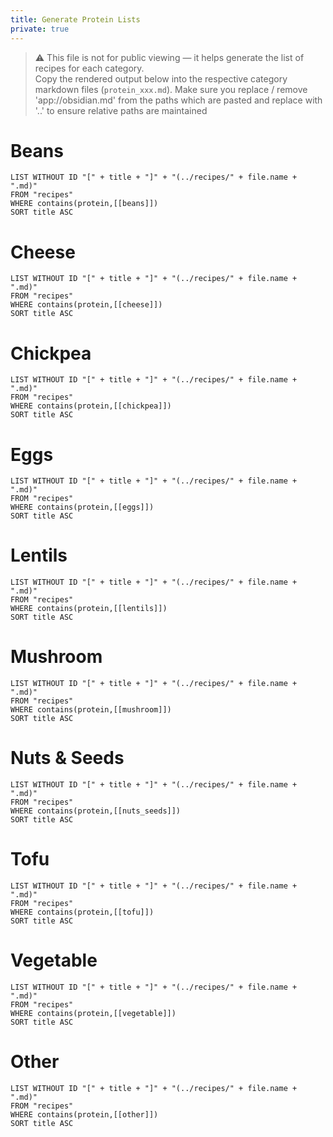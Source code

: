 ```yaml
---
title: Generate Protein Lists
private: true
---
```


> ⚠️ This file is not for public viewing — it helps generate the list of recipes for each category.  
> Copy the rendered output below into the respective category markdown files (`protein_xxx.md`).
>  Make sure you replace / remove 'app://obsidian.md' from the paths which are pasted and replace with '..' to ensure relative paths are maintained


# Beans

```dataview
LIST WITHOUT ID "[" + title + "]" + "(../recipes/" + file.name + ".md)"
FROM "recipes"
WHERE contains(protein,[[beans]])
SORT title ASC
```

# Cheese

```dataview
LIST WITHOUT ID "[" + title + "]" + "(../recipes/" + file.name + ".md)"
FROM "recipes"
WHERE contains(protein,[[cheese]])
SORT title ASC
```

# Chickpea

```dataview
LIST WITHOUT ID "[" + title + "]" + "(../recipes/" + file.name + ".md)"
FROM "recipes"
WHERE contains(protein,[[chickpea]])
SORT title ASC
```

# Eggs

```dataview
LIST WITHOUT ID "[" + title + "]" + "(../recipes/" + file.name + ".md)"
FROM "recipes"
WHERE contains(protein,[[eggs]])
SORT title ASC
```

# Lentils

```dataview
LIST WITHOUT ID "[" + title + "]" + "(../recipes/" + file.name + ".md)"
FROM "recipes"
WHERE contains(protein,[[lentils]])
SORT title ASC
```

# Mushroom

```dataview
LIST WITHOUT ID "[" + title + "]" + "(../recipes/" + file.name + ".md)"
FROM "recipes"
WHERE contains(protein,[[mushroom]])
SORT title ASC
```

# Nuts & Seeds

```dataview
LIST WITHOUT ID "[" + title + "]" + "(../recipes/" + file.name + ".md)"
FROM "recipes"
WHERE contains(protein,[[nuts_seeds]])
SORT title ASC
```

# Tofu

```dataview
LIST WITHOUT ID "[" + title + "]" + "(../recipes/" + file.name + ".md)"
FROM "recipes"
WHERE contains(protein,[[tofu]])
SORT title ASC
```

# Vegetable

```dataview
LIST WITHOUT ID "[" + title + "]" + "(../recipes/" + file.name + ".md)"
FROM "recipes"
WHERE contains(protein,[[vegetable]])
SORT title ASC
```

# Other

```dataview
LIST WITHOUT ID "[" + title + "]" + "(../recipes/" + file.name + ".md)"
FROM "recipes"
WHERE contains(protein,[[other]])
SORT title ASC
```
